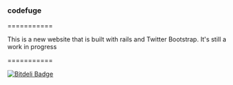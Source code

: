 <h3>codefuge</h3>
===========

   <p>This is a new website that is built with rails and Twitter Bootstrap. It's still a work in progress</p>
===========

[![Bitdeli Badge](https://d2weczhvl823v0.cloudfront.net/Adam0964/codefuge/trend.png)](https://bitdeli.com/free "Bitdeli Badge")


